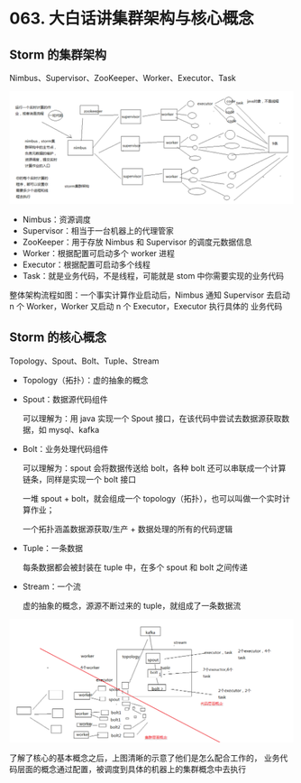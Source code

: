# 063. 大白话讲集群架构与核心概念

## Storm 的集群架构
Nimbus、Supervisor、ZooKeeper、Worker、Executor、Task

![](assets/markdown-img-paste-20190515221726781.png)

- Nimbus：资源调度
- Supervisor：相当于一台机器上的代理管家
- ZooKeeper：用于存放 Nimbus 和 Supervisor 的调度元数据信息
- Worker：根据配置可启动多个 worker 进程
- Executor：根据配置可启动多个线程
- Task：就是业务代码，不是线程，可能就是 stom 中你需要实现的业务代码

整体架构流程如图：一个事实计算作业启动后，Nimbus 通知 Supervisor 去启动 n 个 Worker，Worker 又启动 n 个 Executor，Executor 执行具体的 业务代码

## Storm 的核心概念

Topology、Spout、Bolt、Tuple、Stream

- Topology（拓扑）：虚的抽象的概念
- Spout：数据源代码组件

    可以理解为：用 java 实现一个 Spout 接口，在该代码中尝试去数据源获取数据，如 mysql、kafka
- Bolt：业务处理代码组件

    可以理解为：spout 会将数据传送给 bolt，各种 bolt 还可以串联成一个计算链条，同样是实现一个 bolt 接口

    一堆 spout + bolt，就会组成一个 topology（拓扑），也可以叫做一个实时计算作业；

    一个拓扑涵盖数据源获取/生产 + 数据处理的所有的代码逻辑
- Tuple：一条数据

    每条数据都会被封装在 tuple 中，在多个 spout 和 bolt 之间传递
- Stream：一个流

    虚的抽象的概念，源源不断过来的 tuple，就组成了一条数据流

![](assets/markdown-img-paste-20190515224400692.png)

了解了核心的基本概念之后，上图清晰的示意了他们是怎么配合工作的，
业务代码层面的概念通过配置，被调度到具体的机器上的集群概念中去执行
